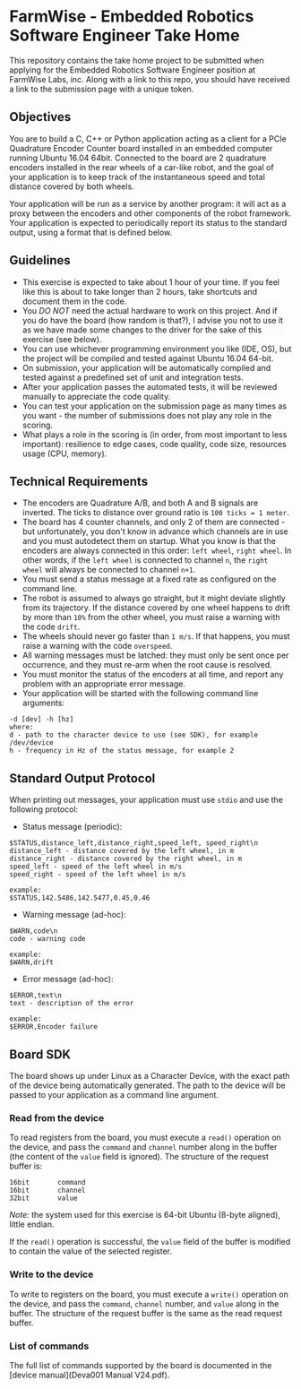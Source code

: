 # FarmWise - Embedded Robotics Software Engineer Take Home
This repository contains the take home project to be submitted when applying for the Embedded Robotics Software Engineer
position at FarmWise Labs, inc.
Along with a link to this repo, you should have received a link to the submission page with a unique token.

## Objectives
You are to build a C, C++ or Python application acting as a client for a PCIe Quadrature Encoder Counter board installed
in an embedded computer running Ubuntu 16.04 64bit. Connected to the board are 2 quadrature encoders installed in the 
rear wheels of a car-like robot, and the  goal of your application is to keep track of the instantaneous speed and total
distance covered by both wheels. 

Your application will be run as a service by another program: it will act as a proxy between the encoders and other
components of the robot framework. Your application is expected to periodically report its status to the standard
output, using a format that is defined below.

## Guidelines
* This exercise is expected to take about 1 hour of your time. If you feel like this is about to take longer than 2
  hours, take shortcuts and document them in the code.
* You *DO NOT* need the actual hardware to work on this project. And if you do have the board (how random is that?),
  I advise you not to use it as we have made some changes to the driver for the sake of this exercise (see below).
* You can use whichever programming environment you like (IDE, OS), but the project will be compiled and tested against
  Ubuntu 16.04 64-bit.
* On submission, your application will be automatically compiled and tested against a predefined set of unit and
  integration tests.
* After your application passes the automated tests, it will be reviewed manually to appreciate the code quality.
* You can test your application on the submission page as many times as you want - the number of submissions does not
  play any role in the scoring.
* What plays a role in the scoring is (in order, from most important to less important): resilience to edge cases,
  code quality, code size, resources usage (CPU, memory).

## Technical Requirements
* The encoders are Quadrature A/B, and both A and B signals are inverted. The ticks to distance over ground ratio is
  `100 ticks = 1 meter`. 
* The board has 4 counter channels, and only 2 of them are connected - but unfortunately, you don't know in advance
  which channels are in use and you must autodetect them on startup. What you know is that the encoders are always
  connected in this order: `left wheel`, `right wheel`. In other words, if the `left wheel` is connected to channel `n`,
  the `right wheel` will always be connected to channel `n+1`.    
* You must send a status message at a fixed rate as configured on the command line.
* The robot is assumed to always go straight, but it might deviate slightly from its trajectory. If the distance covered
  by one wheel happens to drift by more than `10%` from the other wheel, you must raise a warning with the code `drift`.
* The wheels should never go faster than `1 m/s`. If that happens, you must raise a warning with the code `overspeed`.
* All warning messages must be latched: they must only be sent once per occurrence, and they must re-arm when the
  root cause is resolved.
* You must monitor the status of the encoders at all time, and report any problem with an appropriate error message.
* Your application will be started with the following command line arguments: 
```
-d [dev] -h [hz] 
where:
d - path to the character device to use (see SDK), for example /dev/device
h - frequency in Hz of the status message, for example 2
```

## Standard Output Protocol
When printing out messages, your application must use `stdio` and use the following protocol:
* Status message (periodic):
```
$STATUS,distance_left,distance_right,speed_left, speed_right\n
distance_left - distance covered by the left wheel, in m
distance_right - distance covered by the right wheel, in m
speed_left - speed of the left wheel in m/s
speed_right - speed of the left wheel in m/s  

example:
$STATUS,142.5486,142.5477,0.45,0.46
```
* Warning message (ad-hoc):
```
$WARN,code\n
code - warning code

example:
$WARN,drift
```
* Error message (ad-hoc):
```
$ERROR,text\n
text - description of the error

example:
$ERROR,Encoder failure
```

## Board SDK
The board shows up under Linux as a Character Device, with the exact path of the device being automatically generated.
The path to the device will be passed to your application as a command line argument.

### Read from the device
To read registers from the board, you must execute a `read()` operation on the device, and pass the `command` and 
`channel` number along in the buffer (the content of the `value` field is ignored). The structure of the request buffer
is:
```
16bit		command
16bit		channel
32bit		value
```
*Note:* the system used for this exercise is 64-bit Ubuntu (8-byte aligned), little endian.


If the `read()` operation is successful, the `value` field of the buffer is modified to contain the value of the
selected register.

### Write to the device
To write to registers on the board, you must execute a `write()` operation on the device, and pass the `command`,
`channel` number, and `value` along in the buffer. The structure of the request buffer is the same as the read request
buffer.

### List of commands
The full list of commands supported by the board is documented in the [device manual](Deva001 Manual V24.pdf).

